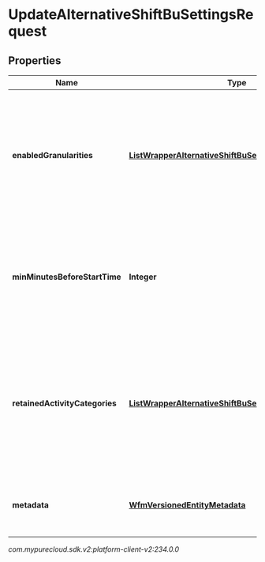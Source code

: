 # UpdateAlternativeShiftBuSettingsRequest


## Properties

| Name | Type | Description | Notes |
| ------------ | ------------- | ------------- | ------------- |
| **enabledGranularities** | [**ListWrapperAlternativeShiftBuSettingsGranularity**](ListWrapperAlternativeShiftBuSettingsGranularity) | The granularity at which alternative shifts is allowed. An empty list as the wrapped value will indicate alternative shifts is disabled |  [optional] |
| **minMinutesBeforeStartTime** | **Integer** | The minimum number of minutes before the start of a shift that an alternative shift can be automatically approved |  [optional] |
| **retainedActivityCategories** | [**ListWrapperAlternativeShiftBuSettingsActivityCategory**](ListWrapperAlternativeShiftBuSettingsActivityCategory) | Categories of activities that are required to remain at the same time slot for the alternative shifts offered. An empty list indicates no retained activities |  [optional] |
| **metadata** | [**WfmVersionedEntityMetadata**](WfmVersionedEntityMetadata) | Version metadata for this business unit's alternative shift settings |  |




_com.mypurecloud.sdk.v2:platform-client-v2:234.0.0_
